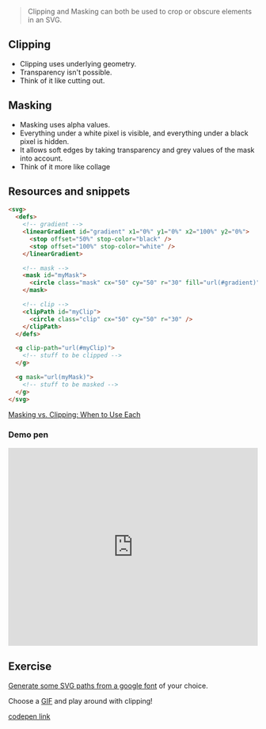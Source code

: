 > Clipping and Masking can both be used to crop or obscure elements in an SVG.

## Clipping

- Clipping uses underlying geometry.
- Transparency isn't possible.
- Think of it like cutting out.

## Masking

- Masking uses alpha values.
- Everything under a white pixel is visible, and everything under a black pixel is hidden.
- It allows soft edges by taking transparency and grey values of the mask into account.
- Think of it more like collage

## Resources and snippets

```html
<svg>
  <defs>
    <!-- gradient -->
    <linearGradient id="gradient" x1="0%" y1="0%" x2="100%" y2="0%">
      <stop offset="50%" stop-color="black" />
      <stop offset="100%" stop-color="white" />
    </linearGradient>

    <!-- mask -->
    <mask id="myMask">
      <circle class="mask" cx="50" cy="50" r="30" fill="url(#gradient)" />
    </mask>

    <!-- clip -->
    <clipPath id="myClip">
      <circle class="clip" cx="50" cy="50" r="30" />
    </clipPath>
  </defs>

  <g clip-path="url(#myClip)">
    <!-- stuff to be clipped -->
  </g>

  <g mask="url(myMask)">
    <!-- stuff to be masked -->
  </g>
</svg>
```

[Masking vs. Clipping: When to Use Each](https://css-tricks.com/masking-vs-clipping-use/)

### Demo pen <!-- {docsify-ignore} -->

<iframe height="400" style="width: 100%;" scrolling="no" title="Masking and Clipping" src="https://codepen.io/svganimationworkshop/embed/qBZeMmG?height=265&theme-id=default&default-tab=html,result" frameborder="no" loading="lazy" allowtransparency="true" allowfullscreen="true">
  See the Pen <a href='https://codepen.io/svganimationworkshop/pen/qBZeMmG'>Masking and Clipping</a> by SVG-workshops
  (<a href='https://codepen.io/svganimationworkshop'>@svganimationworkshop</a>) on <a href='https://codepen.io'>CodePen</a>.
</iframe>

## Exercise

[Generate some SVG paths from a google font](https://danmarshall.github.io/google-font-to-svg-path/) of your choice.

Choose a [GIF](https://giphy.com/) and play around with clipping!

[codepen link ](https://codepen.io/svganimationworkshop/pen/dyMBdMR)
